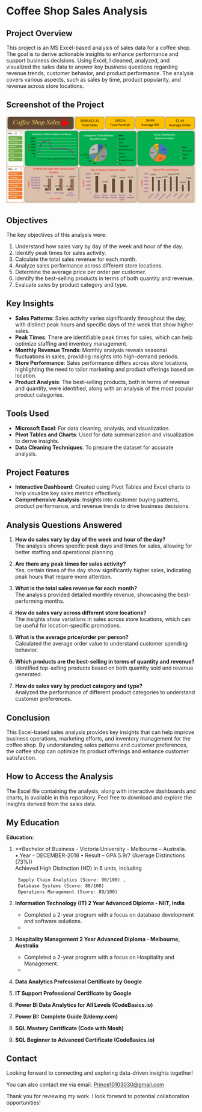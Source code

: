 # Coffee Shop Sales Analysis

## Project Overview

This project is an MS Excel-based analysis of sales data for a coffee shop. The goal is to derive actionable insights to enhance performance and support business decisions. Using Excel, I cleaned, analyzed, and visualized the sales data to answer key business questions regarding revenue trends, customer behavior, and product performance. The analysis covers various aspects, such as sales by time, product popularity, and revenue across store locations.

## Screenshot of the Project

![Coffee Shop Sales Project Screenshot](Coffee_shop_Sales_project.PNG)

## Objectives

The key objectives of this analysis were:
1. Understand how sales vary by day of the week and hour of the day.
2. Identify peak times for sales activity.
3. Calculate the total sales revenue for each month.
4. Analyze sales performance across different store locations.
5. Determine the average price per order per customer.
6. Identify the best-selling products in terms of both quantity and revenue.
7. Evaluate sales by product category and type.

## Key Insights

- **Sales Patterns**: Sales activity varies significantly throughout the day, with distinct peak hours and specific days of the week that show higher sales.
- **Peak Times**: There are identifiable peak times for sales, which can help optimize staffing and inventory management.
- **Monthly Revenue Trends**: Monthly analysis reveals seasonal fluctuations in sales, providing insights into high-demand periods.
- **Store Performance**: Sales performance differs across store locations, highlighting the need to tailor marketing and product offerings based on location.
- **Product Analysis**: The best-selling products, both in terms of revenue and quantity, were identified, along with an analysis of the most popular product categories.

## Tools Used

- **Microsoft Excel**: For data cleaning, analysis, and visualization.
- **Pivot Tables and Charts**: Used for data summarization and visualization to derive insights.
- **Data Cleaning Techniques**: To prepare the dataset for accurate analysis.

## Project Features

- **Interactive Dashboard**: Created using Pivot Tables and Excel charts to help visualize key sales metrics effectively.
- **Comprehensive Analysis**: Insights into customer buying patterns, product performance, and revenue trends to drive business decisions.

## Analysis Questions Answered
1. **How do sales vary by day of the week and hour of the day?**  
   The analysis shows specific peak days and times for sales, allowing for better staffing and operational planning.

2. **Are there any peak times for sales activity?**  
   Yes, certain times of the day show significantly higher sales, indicating peak hours that require more attention.

3. **What is the total sales revenue for each month?**  
   The analysis provided detailed monthly revenue, showcasing the best-performing months.

4. **How do sales vary across different store locations?**  
   The insights show variations in sales across store locations, which can be useful for location-specific promotions.

5. **What is the average price/order per person?**  
   Calculated the average order value to understand customer spending behavior.

6. **Which products are the best-selling in terms of quantity and revenue?**  
   Identified top-selling products based on both quantity sold and revenue generated.

7. **How do sales vary by product category and type?**  
   Analyzed the performance of different product categories to understand customer preferences.


## Conclusion

This Excel-based sales analysis provides key insights that can help improve business operations, marketing efforts, and inventory management for the coffee shop. By understanding sales patterns and customer preferences, the coffee shop can optimize its product offerings and enhance customer satisfaction.

## How to Access the Analysis
The Excel file containing the analysis, along with interactive dashboards and charts, is available in this repository. Feel free to download and explore the insights derived from the sales data.






## My Education

**Education:**

1. **Bachelor of Business - Victoria University - Melbourne – Australia.    
        • Year - DECEMBER-2018 • Result – GPA 5.9/7 (Average Distinctions (73%))  
	Achieved High Distinction (HD) in 6 units, including 

        Supply Chain Analytics (Score: 90/100) ,
        Database Systems (Score: 88/100)
        Operations Management (Score: 89/100)

2. **Information Technology (IT) 2 Year Advanced Diploma  - NIIT, India**
   - Completed a 2-year program with a focus on database development and software solutions.
   - 

3. **Hospitality Management 2 Year Advanced Diploma  - Melbourne, Australia**
   - Completed a 2-year program with a focus on Hospitality and Management.
   - 
4. **Data Analytics Professional Certificate by Google**
5. **IT Support Professional Certificate by Google**
6. **Power BI Data Analytics for All Levels (CodeBasics.io)**
7. **Power BI: Complete Guide (Udemy.com)**
8. **SQL Mastery Certificate (Code with Mosh)**
9. **SQL Beginner to Advanced Certificate (CodeBasics.io)**




## Contact

Looking forward to connecting and exploring data-driven insights together!

You can also contact me via email: Prince10103030@gmail.com

Thank you for reviewing my work. I look forward to potential collaboration opportunities!





